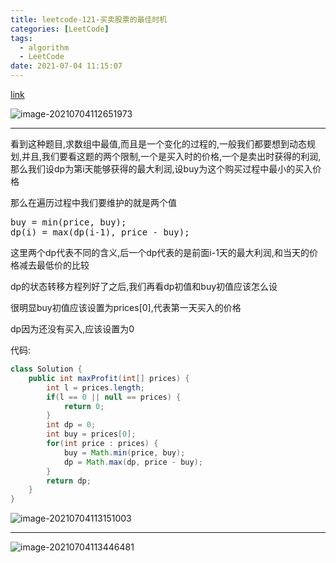 ```yaml
---
title: leetcode-121-买卖股票的最佳时机
categories: [LeetCode]
tags:
  - algorithm
  - LeetCode
date: 2021-07-04 11:15:07
---
```


[link](https://leetcode-cn.com/problems/best-time-to-buy-and-sell-stock/)

![image-20210704112651973](https://gitee.com/cao_ziqiang/img/raw/master/20210704112652.png)

<hr/>

看到这种题目,求数组中最值,而且是一个变化的过程的,一般我们都要想到动态规划,并且,我们要看这题的两个限制,一个是买入时的价格,一个是卖出时获得的利润,那么我们设dp为第i天能够获得的最大利润,设buy为这个购买过程中最小的买入价格

那么在遍历过程中我们要维护的就是两个值

<pre>
buy = min(price, buy);
dp(i) = max(dp(i-1), price - buy);
</pre>

这里两个dp代表不同的含义,后一个dp代表的是前面i-1天的最大利润,和当天的价格减去最低价的比较

dp的状态转移方程列好了之后,我们再看dp初值和buy初值应该怎么设

很明显buy初值应该设置为prices[0],代表第一天买入的价格

dp因为还没有买入,应该设置为0

代码:

```java
class Solution {
    public int maxProfit(int[] prices) {
        int l = prices.length;
        if(l == 0 || null == prices) {
            return 0;
        }
        int dp = 0;
        int buy = prices[0];
        for(int price : prices) {
            buy = Math.min(price, buy);
            dp = Math.max(dp, price - buy);
        }
        return dp;
    }
}
```

![image-20210704113151003](https://gitee.com/cao_ziqiang/img/raw/master/20210704113151.png)

<hr/>

![image-20210704113446481](https://gitee.com/cao_ziqiang/img/raw/master/20210704113446.png)

